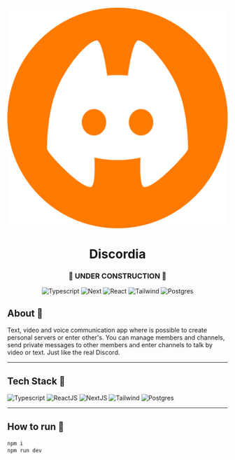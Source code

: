 <p align="center">
  <img alt="Cover" src="./public/logo.svg"/>
</p>

<div align="center">
  <h1>Discordia</h1>
  <h3>🚧 UNDER CONSTRUCTION 🚧</h3>
</div>

<p align="center">
  <img alt="Typescript" src="https://img.shields.io/badge/Typescript-black?style=for-the-badge&logo=typescript&logoColor=blue"/>

  <img alt="Next" src="https://img.shields.io/badge/Next-black?style=for-the-badge&logo=next.js&logoColor=white"/>

  <img alt="React" src="https://img.shields.io/badge/react-black.svg?style=for-the-badge&logo=react&logoColor=%2361DAFB"/>

  <img alt="Tailwind" src="https://img.shields.io/badge/tailwindcss-black.svg?style=for-the-badge&logo=tailwind-css&logoColor=%2361DAFB"/>

  <img alt="Postgres" src="https://img.shields.io/badge/Postgresql-black.svg?style=for-the-badge&logo=postgresql&logoColor=lightblue"/>
</p>

## About 🔎
Text, video and voice communication app where is possible to create personal servers or enter other's. You can manage members and channels, send private messages to other members and enter channels to talk by video or text. Just like the real Discord.

---
## Tech Stack 🔧
<p>
  <img title="Typescript" src="https://skillicons.dev/icons?i=ts" height="48" />
  <img title="ReactJS" src="https://skillicons.dev/icons?i=react" height="48" />
  <img title="NextJS" src="https://skillicons.dev/icons?i=nextjs" height="48" />
  <img title="Tailwind" src="https://skillicons.dev/icons?i=tailwind" height="48" />
  <img title="Postgres" src="https://skillicons.dev/icons?i=postgres" height="48" />
</p>

---
## How to run 🏃
```
npm i
npm run dev
```
